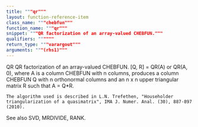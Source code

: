 ```yaml
---
title: """qr"""
layout: function-reference-item
class_name: """chebfun"""
function_name: """qr"""
snippet: """QR factorization of an array-valued CHEBFUN."""
qualifiers: """"""
return_type: """varargout"""
arguments: """(rhs1)"""
---
```


 QR   QR factorization of an array-valued CHEBFUN.
    [Q, R] = QR(A) or QR(A, 0), where A is a column CHEBFUN with n columns,
    produces a column CHEBFUN Q with n orthonormal columns and an n x n upper
    triangular matrix R such that A = Q*R.
 
    The algorithm used is described in L.N. Trefethen, "Householder
    triangularization of a quasimatrix", IMA J. Numer. Anal. (30), 887-897
    (2010).
 
  See also SVD, MRDIVIDE, RANK.
